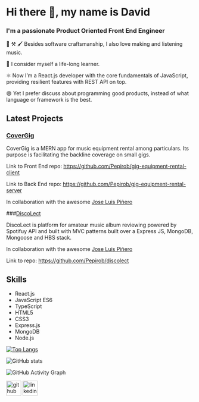 # Hi there 👋, my name is David
### I'm a passionate Product Oriented Front End Engineer

🧱 ⚒️ 🖌 Besides software craftsmanship, I also love making and listening music.

📖 I consider myself a life-long learner.

⚛️ Now I’m a React.js developer with the core fundamentals of JavaScript, providing resilient features with REST API on top.

😄 Yet I prefer discuss about programming good products, instead of what language or framework is the best.

## Latest Projects

### [CoverGig](https://covergig.netlify.app/)

CoverGig is a MERN app for music equipment rental among particulars. Its purpose is facilitating the backline coverage on small gigs.

Link to Front End repo: https://github.com/Pepirob/gig-equipment-rental-client

Link to Back End repo: https://github.com/Pepirob/gig-equipment-rental-server

In collaboration with the awesome [Jose Luis Piñero](https://github.com/Pepirob)

###[DiscoLect](https://discolect.cyclic.app/)

DiscoLect is platform for amateur music album reviewing powered by Spotifuy API and built with  MVC patterns built over a Express JS, MongoDB, Mongoose and HBS stack.

In collaboration with the awesome [Jose Luis Piñero](https://github.com/Pepirob)

Link to repo: https://github.com/Pepirob/discolect

## Skills
* React.js
* JavaScript ES6
* TypeScript
* HTML5
* CSS3
* Express.js
* MongoDB
* Node.js

[![Top Langs](https://github-readme-stats.vercel.app/api/top-langs/?username=ElDav1d)](https://github.com/anuraghazra/github-readme-stats)

![GitHub stats](https://github-readme-stats.vercel.app/api?username=ElDav1d&show_icons=true)  

![GitHub Activity Graph](https://activity-graph.herokuapp.com/graph?username=ElDav1d)  

[<img src='https://cdn.jsdelivr.net/npm/simple-icons@3.0.1/icons/github.svg' alt='github' height='40'>](https://github.com/ElDav1d)  [<img src='https://cdn.jsdelivr.net/npm/simple-icons@3.0.1/icons/linkedin.svg' alt='linkedin' height='40'>](https://www.linkedin.com/in/david-vivo/)  
